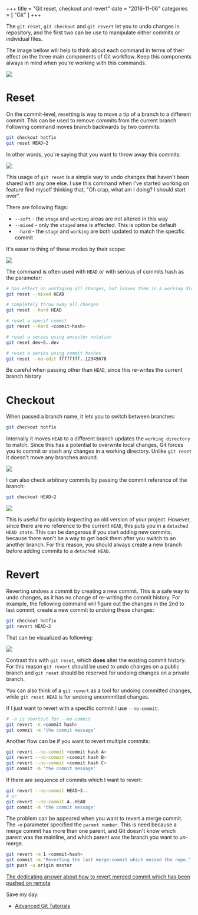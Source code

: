 +++
title = "Git reset, checkout and revert"
date = "2016-11-06"
categories = [
    "Git"
]
+++

The `git reset`, `git checkout` and `git revert` let you to undo changes in repository, and the first two can be use to manipulate either commits or individual files.

<!--more-->

The image bellow will help to think about each command in terms of their effect on the three main components of Git workflow. Keep this components always in mind when you're working with this commands.

![](/images/posts/Reset-Checkout-and-Revert/git-main-components.png)

# Reset

On the commit-level, resetting is way to move a tip of a branch to a different commit. This can be used to remove commits from the current branch. Following command moves branch backwards by two commits:

```bash
git checkout hotfix
git reset HEAD~2
```

In other words, you're saying that you want to throw away this commits:

![](/images/posts/Reset-Checkout-and-Revert/resetting-branch.png)

This usage of `git reset` is a simple way to undo changes that haven't been shared with any one else. I use this command when I've started working on feature find myself thinking that, "Oh crap, what am I doing? I should start over".

There are following flags:

* `--soft` - the `stage` and `working` areas are not altered in this way
* `--mixed` - only the `staged` area is affected. This is option be default
* `--hard` - the `stage` and `working` are both updated to match the specific commit

It's easer to thing of these modes by their scope:

![](/images/posts/Reset-Checkout-and-Revert/git-reset-scopes.png)

The command is often used with `HEAD` or with serious of commits hash as the parameter:

```bash
# has effect on unstaging all changes, but leaves them in a working directory
git reset --mixed HEAD

# completely throw away all changes
git reset --hard HEAD

# reset a specif commit
git reset --hard <commit-hash>

# reset a series using ancestor notation
git reset dev~5..dev

# reset a series using commit hashes
git reset --no-edit ffffffff..12345678
```

Be careful when passing other than `HEAD`, since this re-writes the current branch history

# Checkout

When passed a branch name, it lets you to switch between branches:

```bash
git checkout hotfix
```

Internally it moves `HEAD` to a different branch updates the `working directory` to match. Since this has a potential to overwrite local changes, Git forces you to commit or stash any changes in a working directory. Unlike `git reset` it doesn't move any branches around.

![](/images/posts/Reset-Checkout-and-Revert/git-checkout.png)

I can also check arbitrary commits by passing the commit reference of the branch:

```bash
git checkout HEAD~2
```

![](/images/posts/Reset-Checkout-and-Revert/git-checkout-by-reference.png)

This is useful for quickly inspecting an old version of your project. However, since there are no reference to the current `HEAD`, this puts you in a `detached HEAD state`. This can be dangerous if you start adding new commits, because there won't be a way to get back them after you switch to an another branch. For this reason, you should always create a new branch before adding commits to a `detached HEAD`.

# Revert

Reverting undoes a commit by creating a new commit. This is a safe way to undo changes, as it has no change of re-writing the commit history. For example, the following command will figure out the changes in the 2nd to last commit, create a new commit to undoing these changes:

```bash
git checkout hotfix
git revert HEAD~2
```

That can be visualized as following:

![](/images/posts/Reset-Checkout-and-Revert/git-revert.png)

Contrast this with `git reset`, which **does** alter the existing commit history. For this reason `git revert` should be used to undo changes on a public branch and `git reset` should be reserved for undoing changes on a private branch.

You can also think of a `git revert` as a tool for undoing committed changes, while `git reset HEAD` is for undoing uncommitted changes.

If I just want to revert with a specific commit I use `--no-commit`:

```bash
# -n is shortcut for --no-commit
git revert -n <commit hash>
git commit -m 'the commit message'
```

Another flow can be if you want to revert multiple commits:

```bash
git revert --no-commit <commit hash A>
git revert --no-commit <commit hash B>
git revert --no-commit <commit hash C>
git commit -m 'the commit message'
```

If there are sequence of commits which I want to revert:

```bash
git revert --no-commit HEAD~3..
# or
git revert --no-commit A..HEAD  
git commit -m 'the commit message'
```

The problem can be appeared when you want to revert a merge commit. The `-m` parameter specified the `parent number`. This is need because a merge commit has more than one parent, and Git doesn't know which parent was the mainline, and which parent was the branch you want to un-merge.

```bash
git revert -m 1 <commit-hash> 
git commit -m "Reverting the last merge-commit which messed the repo."
git push -u origin master
```

[The dedicating answer about how to revert merged commit which has been pushed on remote](http://stackoverflow.com/questions/7099833/how-to-revert-a-merge-commit-thats-already-pushed-to-remote-branch)

Save my day:

* [Advanced Git Tutorials](https://www.atlassian.com/git/tutorials/advanced-overview)